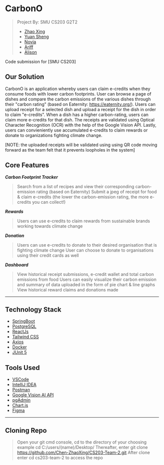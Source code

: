 # CarbonO

> Project By: SMU CS203 G2T2
> - [Zhao Xing](https://github.com/Newbieshine/)
> - [Yuan Sheng](https://github.com/ChongYuanSheng/)
> - [Novia](http://github.com/noviaantony/)
> - [Ariff](http://github.com/KimmyChanga/)
> - [Alison](https://github.com/alisonhow194) 

Code submission for [SMU CS203]

##  Our Solution
CarbonO is an application whereby users can claim e-credits when they consume foods with lower carbon footprints. User can browse a page of dishes and compare the carbon emissions of the various dishes through their "carbon rating" (based on Eaternity: https://eaternity.org/). Users can upload receipt for a selected dish and upload a receipt for the dish in order to claim "e-credits". When a dish has a higher carbon-rating, users can claim more e-credits for that dish. The receipts are validated using Optical Character Recognition (OCR) with the help of the Google Vision API. Lastly, users can convieniently use accumulated e-credits to claim rewards or donate to organizations fighting climate change. 

[NOTE: the uploaded receipts will be validated using using QR code moving forward as the team felt that it prevents loopholes in the system]

## Core Features

***Carbon Footprint Tracker***
> Search from a list of recipes and view their corresponding carbon-emission rating (based on Eaternity)
> Submit a jpeg of receipt for food & claim e-credits (the lower the carbon-emission rating, the more e-credits you can collect!)

***Rewards***
> Users can use e-credits to claim rewards from sustainable brands working towards climate change

***Donation***
> Users can use e-credits to donate to their desired organisation that is fighting climate change
> User can choose to donate to organisations using their credit cards as well

***Dashboard***
> View historical receipt submissions, e-credit wallet and total carbon emissions from food
> Users can easily visualize their carbon emission and summary of data uploaded in the form of pie chart & line graphs
> View historical reward claims and donations made

---

## **Technology Stack**
- [SpringBoot](https://spring.io/projects/spring-boot)
- [PostgreSQL](https://www.postgresql.org/download/)
- [ReactJs](https://reactjs.org/) 
- [Tailwind CSS](https://tailwindcss.com/)
- [Axios](https://www.axios.com/)
- [Docker](https://www.docker.com/)
- [JUnit 5](https://junit.org/junit5/)


## **Tools Used**
- [VSCode](https://code.visualstudio.com/)
- [IntelliJ IDEA](https://www.jetbrains.com/idea/)
- [Postman](https://www.postman.com/)
- [Google Vision AI API](https://cloud.google.com/vision)
- [pgAdmin](https://www.pgadmin.org/)
- [Chart.js](https://www.chartjs.org/)
- [Figma](https://www.figma.com/)

---

## Cloning Repo
> Open your git cmd console, cd to the directory of your choosing example cd C:/users/(name)/Desktop/
> Thereafter, enter git clone https://github.com/Chen-ZhaoXing/CS203-Team-2.git
> After clone enter cd cs203-team-2 to access the repo



